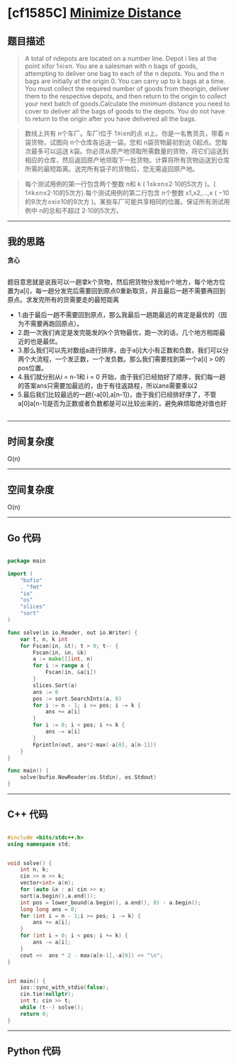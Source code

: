 # [cf1585C] [Minimize Distance](https://codeforces.com/problemset/problem/1585/C)
## 题目描述 

> A total of ndepots are located on a number line. Depot i lies at the point xifor 1≤i≤n.
You are a salesman with n bags of goods, attempting to deliver one bag to each of the n depots. You and the n bags are initially at the origin 0. You can carry up to k bags at a time. You must collect the required number of goods from theorigin, deliver them to the respective depots, and then return to the origin to collect your next batch of goods.Calculate the minimum distance you need to cover to deliver all the bags of goods to the depots. You do not have to return to the origin after you have delivered all the bags. 

> 数线上共有 n个车厂。车厂i位于 1≤i≤n的点 xi上。你是一名售货员，带着 n 袋货物，试图向 n个仓库各运送一袋。您和 n袋货物最初到达 0起点。您每次最多可以运送 k袋。你必须从原产地领取所需数量的货物，将它们运送到相应的仓库，然后返回原产地领取下一批货物。计算将所有货物运送到仓库所需的最短距离。送完所有袋子的货物后，您无需返回原产地。

> 每个测试用例的第一行包含两个整数 n和 k ( 1≤k≤n≤2⋅10的5次方 )。( 1≤k≤n≤2⋅10的5次方).每个测试用例的第二行包含 n个整数 x1,x2,…,x ( −10的9次方≤xi≤10的9次方 )。某些车厂可能共享相同的位置。保证所有测试用例中 n的总和不超过 2⋅10的5次方。
---

## 我的思路
**贪心**

##


题目意思就是说我可以一趟拿k个货物，然后把货物分发给n个地方，每个地方位置为a[i]，每一趟分发完后需要回到原点0重新取货，并且最后一趟不需要再回到原点。求发完所有的货需要走的最短距离

- 1.由于最后一趟不需要回到原点，那么我最后一趟跑最远的肯定是最优的（因为不需要再跑回原点）。
- 2.跑一次我们肯定是发完能发的k个货物最优，跑一次的话，几个地方相距最近的也是最优。
- 3.那么我们可以先对数组a进行排序，由于a[i]大小有正数和负数，我们可以分两个大流程，一个发正数，一个发负数。那么我们需要找到第一个a[i] > 0的pos位置。
- 4.我们就分别从i = n-1和 i = 0 开始，由于我们已经拍好了顺序，我们每一趟的答案ans只需要加最远的，由于有往返路程，所以ans需要乘以2
- 5.最后我们比较最远的一趟(-a[0],a[n-1])，由于我们已经排好序了，不管a[0]a[n-1]是否为正数或者负数都是可以比较出来的，避免麻烦取绝对值也好

##
---

## 时间复杂度

O(n)

---

## 空间复杂度

O(n)

---

## Go 代码

```Go

package main

import (
	"bufio"
	. "fmt"
	"io"
	"os"
	"slices"
	"sort"
)

func solve(in io.Reader, out io.Writer) {
	var t, n, k int
	for Fscan(in, &t); t > 0; t-- {
		Fscan(in, &n, &k)
		a := make([]int, n)
		for i := range a {
			Fscan(in, &a[i])
		}
		slices.Sort(a)
		ans := 0
		pos := sort.SearchInts(a, 0)
		for i := n - 1; i >= pos; i -= k {
			ans += a[i]
		}
		for i := 0; i < pos; i += k {
			ans -= a[i]
		}
		Fprintln(out, ans*2-max(-a[0], a[n-1]))
	}
}

func main() {
	solve(bufio.NewReader(os.Stdin), os.Stdout)
}


```
---

## C++ 代码

```C++

#include <bits/stdc++.h>
using namespace std;


void solve() {
    int n, k;
    cin >> n >> k;
    vector<int> a(n);
    for (auto &x : a) cin >> x;
    sort(a.begin(),a.end());
    int pos = lower_bound(a.begin(), a.end(), 0) - a.begin();
    long long ans = 0;
    for (int i = n - 1;i >= pos; i -= k) {
        ans += a[i];
    }
    for (int i = 0; i < pos; i += k) {
        ans -= a[i];
    }
    cout <<  ans * 2 - max(a[n-1],-a[0]) << "\n";
}


int main() {
    ios::sync_with_stdio(false);
    cin.tie(nullptr);
    int t; cin >> t;
    while (t--) solve();
    return 0;
}


```
---
## Python 代码

```Python



```
